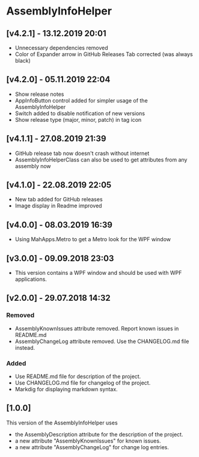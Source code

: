 # AssemblyInfoHelper

## [v4.2.1] - 13.12.2019 20:01
 
- Unnecessary dependencies removed
- Color of Expander arrow in GitHub Releases Tab corrected (was always black)

## [v4.2.0] - 05.11.2019 22:04

- Show release notes
- AppInfoButton control added for simpler usage of the AssemblyInfoHelper
- Switch added to disable notification of new versions
- Show release type (major, minor, patch) in tag icon

## [v4.1.1] - 27.08.2019 21:39

- GitHub release tab now doesn't crash without internet
- AssemblyInfoHelperClass can also be used to get attributes from any assembly now

## [v4.1.0] - 22.08.2019 22:05

- New tab added for GitHub releases
- Image display in Readme improved

## [v4.0.0] - 08.03.2019 16:39

- Using MahApps.Metro to get a Metro look for the WPF window

## [v3.0.0] - 09.09.2018 23:03

- This version contains a WPF window and should be used with WPF applications.

## [v2.0.0] - 29.07.2018 14:32
### Removed
- AssemblyKnownIssues attribute removed. Report known issues in README.md
- AssemblyChangeLog attribute removed. Use the CHANGELOG.md file instead.

### Added
- Use README.md file for description of the project.
- Use CHANGELOG.md file for changelog of the project.
- Markdig for displaying markdown syntax.

## [1.0.0]
This version of the AssemblyInfoHelper uses
- the AssemblyDescription attribute for the description of the project.
- a new attribute "AssemblyKnownIssues" for known issues.
- a new attribute "AssemblyChangeLog" for change log entries.
